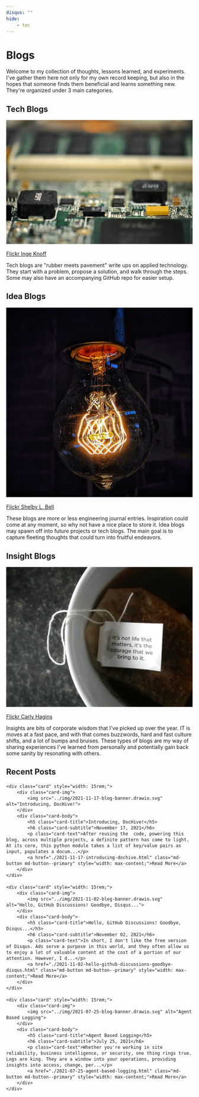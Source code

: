 ```yaml
---
disqus: ""
hide:
    - toc
---
```

# Blogs
Welcome to my collection of thoughts, lessons learned, and experiments. I've gather them here not only for my own record keeping, but also in the hopes that someone finds them beneficial and learns something new. They're organized under 3 main categories.

## Tech Blogs
<section class="grid">
    <div class="img-thumbnail  grid-item">
        <img src="../img/blog-tech.drawio.svg" alt="Circuit Board">
        <div class="page-image-caption">
            <p>
                <a href="https://flic.kr/p/2dqKrWG">Flickr Inge Knoff</a>
            </p>
        </div>
    </div>
    <p class="grid-item" style="grid-column: span 2 / auto;">Tech blogs are "rubber meets pavement" write ups on applied technology. They start with a problem, propose a solution, and walk through the steps. Some may also have an accompanying GitHub repo for easier setup.</p>
</section>

## Idea Blogs
<section class="grid">
    <div class="img-thumbnail grid-item">
        <img src="../img/blog-idea.drawio.svg" alt="Lightbulb">
        <div class="page-image-caption">
            <p>
                <a href="https://flic.kr/p/BdjYs1">Flickr Shelby L. Bell</a>
            </p>
        </div>
    </div>
    <p class="grid-item" style="grid-column: span 2 / auto;">These blogs are more or less engineering journal entries. Inspiration could come at any moment, so why not have a nice place to store it. Idea blogs may spawn off into future projects or tech blogs. The main goal is to capture fleeting thoughts that could turn into fruitful endeavors.</p>
</section>

## Insight Blogs
<section class="grid">
    <div class="img-thumbnail grid-item">
        <img src="../img/blog-insight.drawio.svg" alt="Tea Wisdom">
        <div class="page-image-caption">
            <p>
                <a href="https://flic.kr/p/9W32Nw">Flickr Carly Hagins</a>
            </p>
        </div>
    </div>
    <p class="grid-item" style="grid-column: span 2 / auto;">Insights are bits of corporate wisdom that I've picked up over the year. IT is moves at a fast pace, and with that comes buzzwords, hard and fast culture shifts, and a lot of bumps and bruises. These types of blogs are my way of sharing experiences I've learned from personally and potentially gain back some sanity by resonating with others.</p>
</section>

## Recent Posts
<section class="grid">
    
    <div class="card" style="width: 15rem;">
        <div class="card-img">
            <img src="../img/2021-11-17-blog-banner.drawio.svg" alt="Introducing, DocHive!">
        </div>
        <div class="card-body">
            <h5 class="card-title">Introducing, DocHive!</h5>
            <h6 class="card-subtitle">November 17, 2021</h6>
            <p class="card-text">After reusing the  code, powering this blog, across multiple projects, a definite pattern has come to light. At its core, this python module takes a list of key/value pairs as input, populates a docum...</p>
            <a href="./2021-11-17-introducing-dochive.html" class="md-button md-button--primary" style="width: max-content;">Read More</a>
        </div>
    </div>
    
    <div class="card" style="width: 15rem;">
        <div class="card-img">
            <img src="../img/2021-11-02-blog-banner.drawio.svg" alt="Hello, GitHub Discussions! Goodbye, Disqus...">
        </div>
        <div class="card-body">
            <h5 class="card-title">Hello, GitHub Discussions! Goodbye, Disqus...</h5>
            <h6 class="card-subtitle">November 02, 2021</h6>
            <p class="card-text">In short, I don't like the free version of Disqus. Ads serve a purpose in this world, and they often allow us to enjoy a lot of valuable content at the cost of a portion of our attention. However, I d...</p>
            <a href="./2021-11-02-hello-github-discussions-goodbye-disqus.html" class="md-button md-button--primary" style="width: max-content;">Read More</a>
        </div>
    </div>
    
    <div class="card" style="width: 15rem;">
        <div class="card-img">
            <img src="../img/2021-07-25-blog-banner.drawio.svg" alt="Agent Based Logging">
        </div>
        <div class="card-body">
            <h5 class="card-title">Agent Based Logging</h5>
            <h6 class="card-subtitle">July 25, 2021</h6>
            <p class="card-text">Whether you're working in site reliability, business intelligence, or security, one thing rings true. Logs are king. They are a window into your operations, providing insights into access, change, per...</p>
            <a href="./2021-07-25-agent-based-logging.html" class="md-button md-button--primary" style="width: max-content;">Read More</a>
        </div>
    </div>
    
</section>